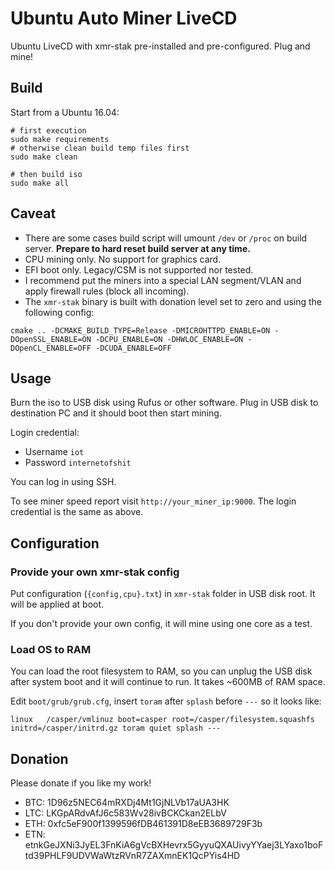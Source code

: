 # Ubuntu Auto Miner LiveCD

Ubuntu LiveCD with xmr-stak pre-installed and pre-configured. Plug and mine!

## Build

Start from a Ubuntu 16.04:

```shell
# first execution
sudo make requirements
# otherwise clean build temp files first
sudo make clean

# then build iso
sudo make all
```

## Caveat

 * There are some cases build script will umount `/dev` or `/proc` on build server. **Prepare to hard reset build server at any time.**
 * CPU mining only. No support for graphics card.
 * EFI boot only. Legacy/CSM is not supported nor tested.
 * I recommend put the miners into a special LAN segment/VLAN and apply firewall rules (block all incoming).
 * The `xmr-stak` binary is built with donation level set to zero and using the following config:
 ```shell
 cmake .. -DCMAKE_BUILD_TYPE=Release -DMICROHTTPD_ENABLE=ON -DOpenSSL_ENABLE=ON -DCPU_ENABLE=ON -DHWLOC_ENABLE=ON -DOpenCL_ENABLE=OFF -DCUDA_ENABLE=OFF
 ```

## Usage

Burn the iso to USB disk using Rufus or other software. Plug in USB disk to destination PC and it should boot then start mining.

Login credential:

 * Username `iot`
 * Password `internetofshit`

You can log in using SSH.

To see miner speed report visit `http://your_miner_ip:9000`. The login credential is the same as above.

## Configuration

### Provide your own xmr-stak config

Put configuration (`{config,cpu}.txt`) in `xmr-stak` folder in USB disk root. It will be applied at boot.

If you don't provide your own config, it will mine using one core as a test.

### Load OS to RAM

You can load the root filesystem to RAM, so you can unplug the USB disk after system boot and it will continue to run. It takes ~600MB of RAM space.

Edit `boot/grub/grub.cfg`, insert `toram` after `splash` before `---` so it looks like:

```
linux	/casper/vmlinuz boot=casper root=/casper/filesystem.squashfs initrd=/casper/initrd.gz toram quiet splash ---
```

## Donation

Please donate if you like my work!

 * BTC: 1D96z5NEC64mRXDj4Mt1GjNLVb17aUA3HK
 * LTC: LKGpARdvAfJ6c583Wv28ivBCKCkan2ELbV
 * ETH: 0xfc5eF900f1399596fDB461391D8eEB3689729F3b
 * ETN: etnkGeJXNi3JyEL3FnKiA6gVcBXHevrx5GyyuQXAUivyYYaej3LYaxo1boFtd39PHLF9UDVWaWtzRVnR7ZAXmnEK1QcPYis4HD
